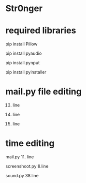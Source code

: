 # Str0nger

# required libraries


pip install Pillow

pip install pyaudio

pip install pynput

pip install pyinstaller

# mail.py file editing

13. line

14. line

17. line

# time editing

mail.py 11. line

screenshoot.py 8.line

sound.py 38.line
